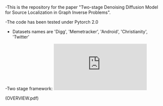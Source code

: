 -This is the repository for the paper "Two-stage Denoising Diffusion Model for Source Localization in Graph Inverse Problems".

-The code has been tested under Pytorch 2.0

- Datasets names are 'Digg', 'Memetracker', 'Android', 'Christianity', 'Twitter'

-Two stage framework:
![Image description](https://github.com/marooncabbage/SL-Diff/raw/main/OVERVIEW.pdf)

(OVERVIEW.pdf)
